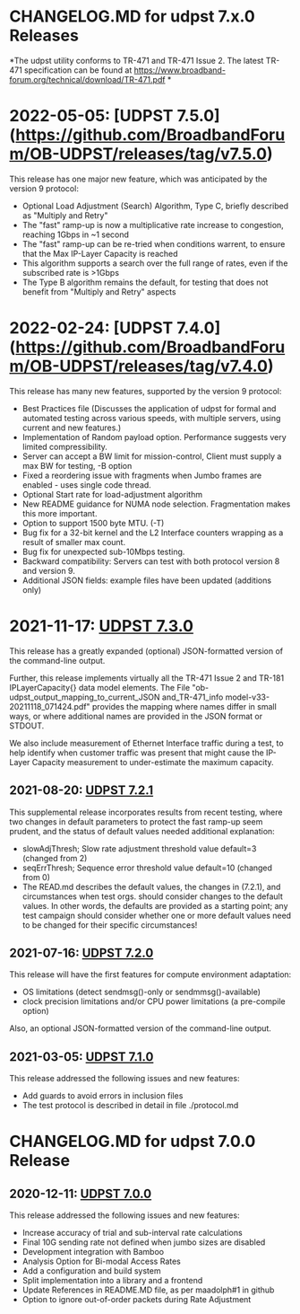 # CHANGELOG.MD for udpst 7.x.0 Releases

*The udpst utility conforms to TR-471 and TR-471 Issue 2. The latest TR-471 specification can be found at
https://www.broadband-forum.org/technical/download/TR-471.pdf *

# 2022-05-05: [UDPST 7.5.0] (https://github.com/BroadbandForum/OB-UDPST/releases/tag/v7.5.0)

This release has one major new feature, which was anticipated by the version 9 protocol:

* Optional Load Adjustment (Search) Algorithm, Type C, briefly described as "Multiply and Retry"
* The "fast" ramp-up is now a multiplicative rate increase to congestion, reaching 1Gbps in ~1 second
* The "fast" ramp-up can be re-tried when conditions warrent, to ensure that the Max IP-Layer Capacity is reached
* This algorithm supports a search over the full range of rates, even if the subscribed rate is >1Gbps
* The Type B algorithm remains the default, for testing that does not benefit from "Multiply and Retry" aspects

# 2022-02-24: [UDPST 7.4.0] (https://github.com/BroadbandForum/OB-UDPST/releases/tag/v7.4.0)

This release has many new features, supported by the version 9 protocol:

* Best Practices file (Discusses the application of udpst for formal and automated testing across various speeds, with multiple servers, using current and new features.)
* Implementation of Random payload option. Performance suggests very limited compressibility.
* Server can accept a BW limit for mission-control, Client must supply a max BW for testing, -B option
* Fixed a reordering issue with fragments when Jumbo frames are enabled - uses single code thread.
* Optional Start rate for load-adjustment algorithm
* New README guidance for NUMA node selection. Fragmentation makes this more important.
* Option to support 1500 byte MTU. (-T)
* Bug fix for a 32-bit kernel and the L2 Interface counters wrapping as a result of smaller max count.
* Bug fix for unexpected sub-10Mbps testing.
* Backward compatibility: Servers can test with both protocol version 8 and version 9.
* Additional JSON fields: example files have been updated (additions only)

# 2021-11-17: [UDPST 7.3.0](https://github.com/BroadbandForum/OB-UDPST/releases/tag/v7.3.0)

This release has a greatly expanded (optional) JSON-formatted version of the command-line output.

Further, this release implements virtually all the TR-471 Issue 2 and TR-181 IPLayerCapacity{} data model elements.
The File "ob-udpst_output_mapping_to_current_JSON and_TR-471_info model-v33-20211118_071424.pdf" provides the mapping
where names differ in small ways, or where additional names are provided in the JSON format or STDOUT.

We also include measurement of Ethernet Interface traffic during a test, to help identify when customer traffic was 
present that might cause the IP-Layer Capacity measurement to under-estimate the maximum capacity.

## 2021-08-20: [UDPST 7.2.1](https://github.com/BroadbandForum/OB-UDPST/releases/tag/v7.2.1)

This supplemental release incorporates results from recent testing, where two changes 
in default parameters to protect the fast ramp-up seem prudent, and the status of default
values needed additional explanation:
* slowAdjThresh; Slow rate adjustment threshold value default=3 (changed from 2)
* seqErrThresh; Sequence error threshold value default=10 (changed from 0)
* The READ.md describes the default values, the changes in (7.2.1), and circumstances when 
test orgs. should consider changes to the default values.  In other words, the defaults are 
provided as a starting point; any test campaign should consider whether one or more default 
values need to be changed for their specific circumstances!


## 2021-07-16: [UDPST 7.2.0](https://github.com/BroadbandForum/OB-UDPST/releases/tag/v7.2.0)

This release will have the first features for compute environment adaptation:
* OS limitations (detect sendmsg()-only or sendmmsg()-available)
* clock precision limitations and/or CPU power limitations (a pre-compile option)

Also, an optional JSON-formatted version of the command-line output.

## 2021-03-05: [UDPST 7.1.0](https://github.com/BroadbandForum/OB-UDPST/releases/tag/v7.1.0)

This release addressed the following issues and new features: 
* Add guards to avoid errors in inclusion files
* The test protocol is described in detail in file ./protocol.md

# CHANGELOG.MD for udpst 7.0.0 Release

## 2020-12-11: [UDPST 7.0.0](https://github.com/BroadbandForum/OB-UDPST/releases/tag/v7.0.0)

This release addressed the following issues and new features: 
* Increase accuracy of trial and sub-interval rate calculations
* Final 10G sending rate not defined when jumbo sizes are disabled
* Development integration with Bamboo
* Analysis Option for Bi-modal Access Rates
* Add a configuration and build system
* Split implementation into a library and a frontend
* Update References in README.MD file, as per maadolph#1 in github
* Option to ignore out-of-order packets during Rate Adjustment


